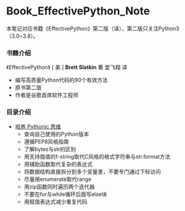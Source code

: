 # Book_EffectivePython_Note

本笔记对应书籍《EffectivePython》第二版（译），第二版只关注Python3（3.0\~3.8）。

### 书籍介绍

《EffectivePython》 [ 美 ] **Brett Slatkin** 著 爱飞翔 译  
- 编写高质量Python代码的90个有效方法  
- 原书第二版
- 作者是谷歌首席软件工程师

### 目录介绍

- [培养 Pythonic 思维](./0.培养Pythonic思维.md)
  - 查询自己使用的Python版本
  - 遵循PEP8风格指南
  - 了解bytes与str的区别
  - 用支持插值的f-string取代C风格的格式字符串与str.format方法
  - 用辅助函数取代复杂的表达式
  - 将数据结构直接拆分到多个变量里，不要专门通过下标访问
  - 尽量用enumerate取代range
  - 用zip函数同时遍历两个迭代器
  - 不要在for与while循环后面写else块
  - 用赋值表达式减少重复代码